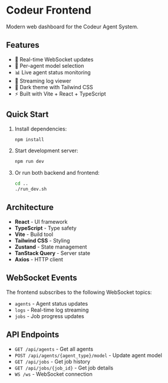 # Codeur Frontend

Modern web dashboard for the Codeur Agent System.

## Features

- 🔄 Real-time WebSocket updates
- 🤖 Per-agent model selection
- 📊 Live agent status monitoring
- 📜 Streaming log viewer
- 🎨 Dark theme with Tailwind CSS
- ⚡ Built with Vite + React + TypeScript

## Quick Start

1. Install dependencies:
   ```bash
   npm install
   ```

2. Start development server:
   ```bash
   npm run dev
   ```

3. Or run both backend and frontend:
   ```bash
   cd ..
   ./run_dev.sh
   ```

## Architecture

- **React** - UI framework
- **TypeScript** - Type safety
- **Vite** - Build tool
- **Tailwind CSS** - Styling
- **Zustand** - State management
- **TanStack Query** - Server state
- **Axios** - HTTP client

## WebSocket Events

The frontend subscribes to the following WebSocket topics:
- `agents` - Agent status updates
- `logs` - Real-time log streaming
- `jobs` - Job progress updates

## API Endpoints

- `GET /api/agents` - Get all agents
- `POST /api/agents/{agent_type}/model` - Update agent model
- `GET /api/jobs` - Get job history
- `GET /api/jobs/{job_id}` - Get job details
- `WS /ws` - WebSocket connection